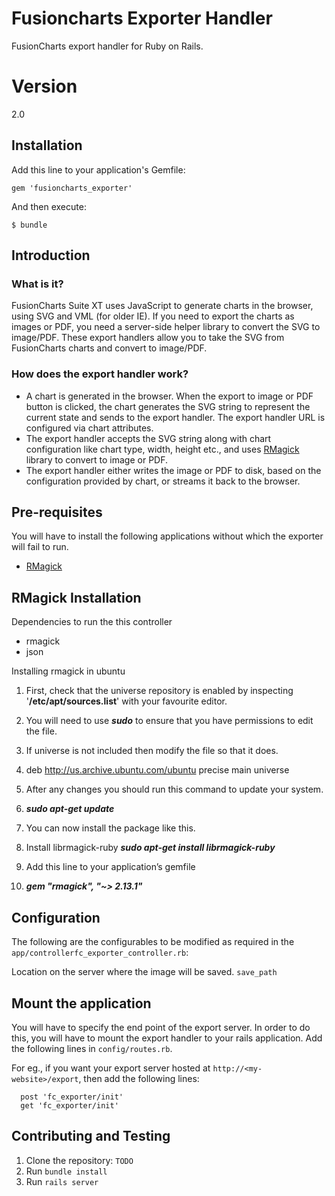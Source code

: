 # Fusioncharts Exporter Handler

FusionCharts export handler for Ruby on Rails.

# Version 

2.0

## Installation

Add this line to your application's Gemfile:
```
gem 'fusioncharts_exporter'
```

And then execute:
```
$ bundle
```

## Introduction

### What is it?
FusionCharts Suite XT uses JavaScript to generate charts in the browser, using SVG and VML (for older IE). If you need to export the charts as images or PDF, you need a server-side helper library to convert the SVG to image/PDF. These export handlers allow you to take the SVG from FusionCharts charts and convert to image/PDF.

### How does the export handler work?
- A chart is generated in the browser. When the export to image or PDF button is clicked, the chart generates the SVG string to represent the current state and sends to the export handler. The export handler URL is configured via chart attributes.
- The export handler accepts the SVG string along with chart configuration like chart type, width, height etc., and uses [RMagick](http://rmagick.rubyforge.org/) library to convert to image or PDF.
- The export handler either writes the image or PDF to disk, based on the configuration provided by chart, or streams it back to the browser.

## Pre-requisites
You will have to install the following applications without which the exporter will fail to run.

-  [RMagick](http://rmagick.rubyforge.org/)

## RMagick Installation

 Dependencies to run the this controller

 - rmagick
 - json

 Installing rmagick in ubuntu
 1. First, check that the universe repository is enabled by inspecting '**/etc/apt/sources.list**' with your favourite editor.

 2. You will need to use **_sudo_** to ensure that you have permissions to edit the file.

 3. If universe is not included then modify the file so that it does.

 4. deb http://us.archive.ubuntu.com/ubuntu precise main universe
 5. After any changes you should run this command to update your system.

 6. **_sudo apt-get update_**
 7. You can now install the package like this.

 8. Install librmagick-ruby
    **_sudo apt-get install librmagick-ruby_**

 10. Add this line to your application’s gemfile
 11. **_gem "rmagick", "~> 2.13.1"_** 

## Configuration
The following are the configurables to be modified as required in the `app/controllerfc_exporter_controller.rb`:


Location on the server where the image will be saved.
`save_path`



## Mount the application
You will have to specify the end point of the export server. In order to do this, you will have to mount the export handler to your rails application. Add the following lines in `config/routes.rb`.

For eg., if you want your export server hosted at `http://<my-website>/export`, then add the following lines:
```
  post 'fc_exporter/init'
  get 'fc_exporter/init'
```

## Contributing and Testing

1. Clone the repository: `TODO`
2. Run `bundle install`
3. Run `rails server`
